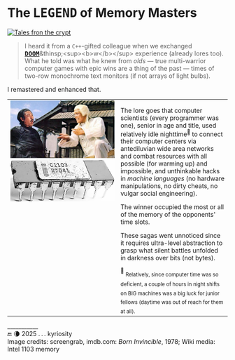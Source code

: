 # The L<samp>EGEND</samp> of Memory Masters

[![Tales fron the crypt](https://img.shields.io/badge/Tales%20from-the%20crypt-violet?logo=readthedocs&logoColor=f0f)](#)

> I heard it from a <code>C++</code>-gifted colleague when we exchanged [<samp><b>DOOM</b></samp>](https://en.wikipedia.org/wiki/Doom_(1993_video_game))&thinsp;<sup><b>w</b></sup> experience (already lores too).\
> What he told was what he knew from <i>olds</i> &mdash; true multi-warrior computer games with epic wins are a thing of the past &mdash; times of two-row monochrome text monitors (if not arrays of light bulbs).</p>

I remastered and enhanced that.

<table><tr valign="top"><td width="50%"><picture><img src="../../../../_rsc/_img/snap/1978.BornInvincible.jpg" alt="&nbsp;Kung Fu masters from Born Invincible, 1978" /></picture><br />
<picture><img alt="&nbsp;Early memory chips" src="../../../../_rsc/_img/af/Intel-C1103_ink.jpg" /></pictire>

</td><td>
  <p>The lore goes that computer scientists (every programmer was one), senior in age and title, used relatively idle nighttime<sup>🌛</sup> 
    to connect their computer centers via antediluvian wide area networks and combat resources with all possible (for warming up) and impossible, and unthinkable hacks in <i>machine languages</i> (no hardware manipulations, no dirty cheats, no vulgar social engineering).</p>
  <p>The winner occupied the most or all of the memory of the opponents' time slots.</p>
  <p>These sagas went unnoticed since it requires ultra-level abstraction to grasp what silent battles unfolded in darkness over bits (not bytes).</p>
  <sup>🌛</sup> <sub>Relatively, since computer time was so deficient, a couple of hours in night shifts on BIG machines was a big luck for junior fellows (daytime was out of reach for them at all).</sub>
</td></tr></table>

\___________\
🔚 🌘 2025 .&thinsp;.&thinsp;. kyriosity\
Image credits: screengrab, imdb.com: <i>Born Invincible</i>, 1978; Wiki media: Intel 1103 memory
